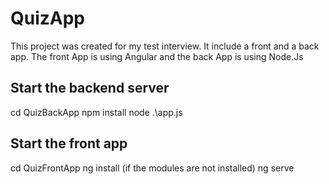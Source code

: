 # QuizApp

This project was created for my test interview. It include a front and a back app. The front App is using Angular and the back App is using Node.Js 

## Start the backend server
cd QuizBackApp
npm install
node .\app.js

## Start the front app
cd QuizFrontApp
ng install (if the modules are not installed)
ng serve
